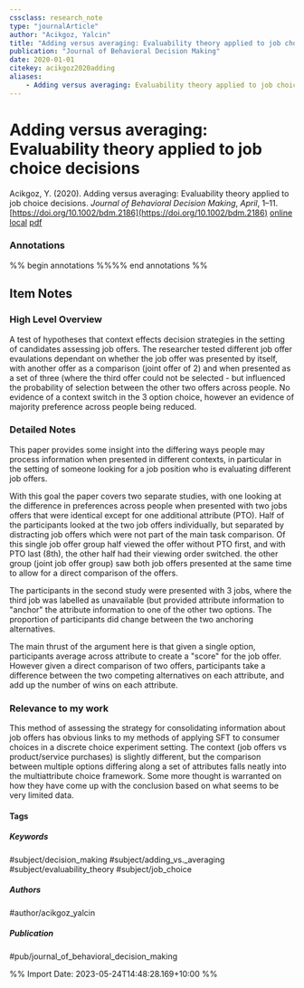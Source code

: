 ```yaml
---
cssclass: research_note
type: "journalArticle"
author: "Acikgoz, Yalcin"
title: "Adding versus averaging: Evaluability theory applied to job choice decisions"
publication: "Journal of Behavioral Decision Making"
date: 2020-01-01
citekey: acikgoz2020adding
aliases: 
    - Adding versus averaging: Evaluability theory applied to job choice decisions
---
```


# Adding versus averaging: Evaluability theory applied to job choice decisions

Acikgoz, Y. (2020). Adding versus averaging: Evaluability theory applied to job choice decisions. _Journal of Behavioral Decision Making_, _April_, 1–11. [https://doi.org/10.1002/bdm.2186](https://doi.org/10.1002/bdm.2186)
[online](http://zotero.org/users/local/kZl3QdXV/items/47MN34IZ) [local](zotero://select/library/items/47MN34IZ) [pdf](file:///home/gjc216/Zotero/storage/CYNEUASR/bdm.2186.pdf)
 

 
### Annotations
%% begin annotations %%%% end annotations %%

## Item Notes

### High Level Overview

A test of hypotheses that context effects decision strategies in the
setting of candidates assessing job offers. The researcher tested
different job offer evaulations dependant on whether the job offer was
presented by itself, with another offer as a comparison (joint offer of
2) and when presented as a set of three (where the third offer could not
be selected - but influenced the probability of selection between the
other two offers across people. No evidence of a context switch in the 3
option choice, however an evidence of majority preference across people
being reduced.

### Detailed Notes

This paper provides some insight into the differing ways people may
process information when presented in different contexts, in particular
in the setting of someone looking for a job position who is evaluating
different job offers.

With this goal the paper covers two separate studies, with one looking
at the difference in preferences across people when presented with two
jobs offers that were identical except for one additional attribute
(PTO). Half of the participants looked at the two job offers
individually, but separated by distracting job offers which were not
part of the main task comparison. Of this single job offer group half
viewed the offer without PTO first, and with PTO last (8th), the other
half had their viewing order switched. the other group (joint job offer
group) saw both job offers presented at the same time to allow for a
direct comparison of the offers.

The participants in the second study were presented with 3 jobs, where
the third job was labelled as unavailable (but provided attribute
information to "anchor" the attribute information to one of the other
two options. The proportion of participants did change between the two
anchoring alternatives.

The main thrust of the argument here is that given a single option,
participants average across attribute to create a "score" for the job
offer. However given a direct comparison of two offers, participants
take a difference between the two competing alternatives on each
attribute, and add up the number of wins on each attribute.

### Relevance to my work

This method of assessing the strategy for consolidating information
about job offers has obvious links to my methods of applying SFT to
consumer choices in a discrete choice experiment setting. The context
(job offers vs product/service purchases) is slightly different, but the
comparison between multiple options differing along a set of attributes
falls neatly into the multiattribute choice framework. Some more thought
is warranted on how they have come up with the conclusion based on what
seems to be very limited data.

#### Tags

##### Keywords

#subject/decision_making #subject/adding_vs._averaging #subject/evaluability_theory #subject/job_choice

##### Authors

#author/acikgoz_yalcin

##### Publication

#pub/journal_of_behavioral_decision_making


%% Import Date: 2023-05-24T14:48:28.169+10:00 %%

